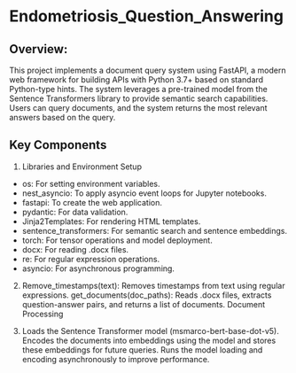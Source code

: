 # Endometriosis_Question_Answering
## Overview:
This project implements a document query system using FastAPI, a modern web framework for building APIs with Python 3.7+ based on standard Python-type hints. The system leverages a pre-trained model from the Sentence Transformers library to provide semantic search capabilities. Users can query documents, and the system returns the most relevant answers based on the query.

## Key Components
1. Libraries and Environment Setup

* os: For setting environment variables.
* nest_asyncio: To apply asyncio event loops for Jupyter notebooks.
* fastapi: To create the web application.
* pydantic: For data validation.
* Jinja2Templates: For rendering HTML templates.
* sentence_transformers: For semantic search and sentence embeddings.
* torch: For tensor operations and model deployment.
* docx: For reading .docx files.
* re: For regular expression operations.
* asyncio: For asynchronous programming.

2. Remove_timestamps(text): Removes timestamps from text using regular expressions.
get_documents(doc_paths): Reads .docx files, extracts question-answer pairs, and returns a list of documents.
Document Processing


3. Loads the Sentence Transformer model (msmarco-bert-base-dot-v5).
Encodes the documents into embeddings using the model and stores these embeddings for future queries.
Runs the model loading and encoding asynchronously to improve performance.
